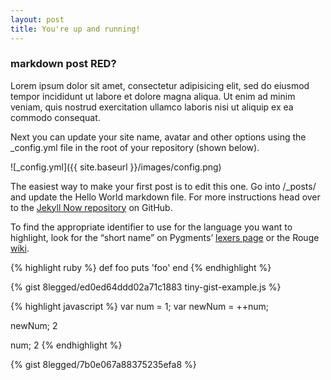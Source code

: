 ```yaml
---
layout: post
title: You're up and running!
---
```


### markdown post RED?
Lorem ipsum dolor sit amet, consectetur adipisicing elit, sed do eiusmod
tempor incididunt ut labore et dolore magna aliqua. Ut enim ad minim veniam,
quis nostrud exercitation ullamco laboris nisi ut aliquip ex ea commodo
consequat.

Next you can update your site name, avatar and other options using the _config.yml file in the root of your repository (shown below).

![_config.yml]({{ site.baseurl }}/images/config.png)

The easiest way to make your first post is to edit this one. Go into /_posts/ and update the Hello World markdown file. For more instructions head over to the [Jekyll Now repository](https://github.com/barryclark/jekyll-now) on GitHub.

To find the appropriate identifier to use for the language you want to highlight, look for the “short name” on Pygments’ [lexers page](http://pygments.org/docs/lexers/) or the Rouge [wiki](https://github.com/jneen/rouge/wiki/List-of-supported-languages-and-lexers).

{% highlight ruby %}
def foo
  puts 'foo'
end
{% endhighlight %}


{% gist 8legged/ed0ed64ddd02a71c1883 tiny-gist-example.js %}

{% highlight javascript %}
var num = 1;
var newNum = ++num;

newNum;
2

num;
2
{% endhighlight %}



{% gist 8legged/7b0e067a88375235efa8 %}
